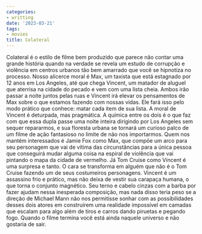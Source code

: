 ```yaml
---
categories:
- writting
date: '2023-03-21'
tags:
- movies
title: Colateral
---
```


Colateral é o estilo de filme bem produzido que parece não contar uma grande história quando na verdade se revela um estudo de corrupção e violência em centros urbanos tão bem amarrado que você se hipnotiza no processo. Nosso alicerce moral é Max, um taxista que está estagnado por 12 anos em Los Angeles, até que chega Vincent, um matador de aluguel que aterrisa na cidade do pecado e vem com uma lista cheia. Ambos irão passar a noite juntos pelas ruas e Vincent irá elevar os pensamentos de Max sobre o que estamos fazendo com nossas vidas. Ele fará isso pelo modo prático que conhece: matar cada item de sua lista. A moral de Vincent é deturpada, mas pragmática. A química entre os dois é o que faz com que essa dupla passe uma noite inteira dirigindo por Los Angeles sem sequer repararmos, e sua floresta urbana se tornará um curioso palco de um filme de ação fantasioso no limite de não nos importarmos. Quem nos mantém interessados é Jamie Fox como Max, que compõe um arco para seu personagem que vai de vítima das circunstâncias para a única pessoa que conseguirá mudar alguma coisa na espiral de violência que vai pintando o mapa da cidade de vermelho. Já Tom Cruise como Vincent é uma surpresa e tanto. O cara se transforma em alguém que não é o Tom Cruise fazendo um de seus costumeiros personagens. Vincent é um assassino frio e prático, mas não deixa de vestir sua carapaça humana, o que torna o conjunto magnético. Seu terno e cabelo cinzas com a barba por fazer ajudam nessa inesperada composição, mas nada disso teria peso se a direção de Michael Mann não nos permitisse sonhar com as possibilidades desses dois atores em construírem uma realidade impossível em camadas que escalam para algo além de tiros e carros dando piruetas e pegando fogo. Quando o filme termina você está ainda naquele universo e não gostaria de sair.